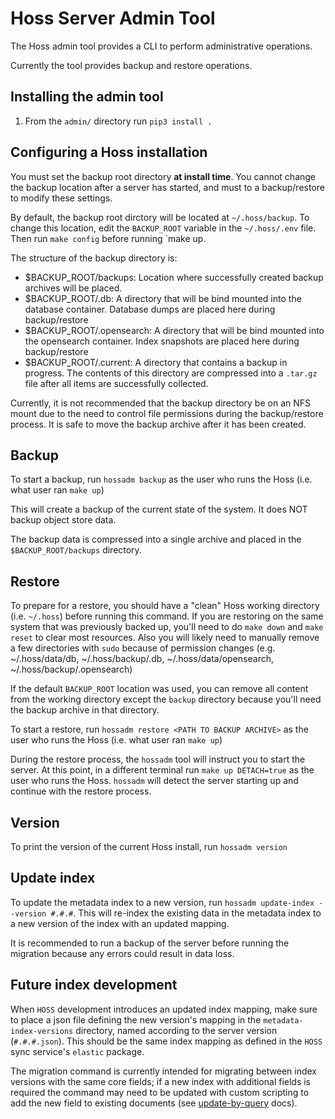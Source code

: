 # Hoss Server Admin Tool
The Hoss admin tool provides a CLI to perform administrative operations.

Currently the tool provides backup and restore operations.

## Installing the admin tool
1. From the `admin/` directory run `pip3 install .`


## Configuring a Hoss installation
You must set the backup root directory **at install time**. You cannot change the backup location after a server has started, and must to a backup/restore to modify these settings.

By default, the backup root dirctory will be located at `~/.hoss/backup`. To change this location, edit the `BACKUP_ROOT` variable in the `~/.hoss/.env` file. Then run `make config` before running `make up.

The structure of the backup directory is:

- $BACKUP_ROOT/backups: Location where successfully created backup archives will be placed.
- $BACKUP_ROOT/.db: A directory that will be bind mounted into the database container. Database dumps are placed here during backup/restore
- $BACKUP_ROOT/.opensearch: A directory that will be bind mounted into the opensearch container. Index snapshots are placed here during backup/restore
- $BACKUP_ROOT/.current: A directory that contains a backup in progress. The contents of this directory are compressed into a `.tar.gz` file after all items are successfully collected.

Currently, it is not recommended that the backup directory be on an NFS mount due to the need to control file permissions during the backup/restore process. It is safe to move the backup archive after
it has been created.

## Backup
To start a backup, run `hossadm backup` as the user who runs the Hoss (i.e. what user ran `make up`)

This will create a backup of the current state of the system. It does NOT backup object store data.

The backup data is compressed into a single archive and placed in the `$BACKUP_ROOT/backups` directory.

## Restore

To prepare for a restore, you should have a "clean" Hoss working directory (i.e. `~/.hoss`) before running this command. If you are restoring
on the same system that was previously backed up, you'll need to do `make down` and `make reset` to clear most resources. Also you will likely 
need to manually remove a few directories with `sudo` because of permission changes (e.g. ~/.hoss/data/db, ~/.hoss/backup/.db, ~/.hoss/data/opensearch, ~/.hoss/backup/.opensearch)

If the default `BACKUP_ROOT` location was used, you can remove all content from the working directory except the `backup` directory because you'll need the backup archive in that directory.

To start a restore, run `hossadm restore <PATH TO BACKUP ARCHIVE>` as the user who runs the Hoss (i.e. what user ran `make up`)

During the restore process, the `hossadm` tool will instruct you to start the server. At this point, in a different terminal run `make up DETACH=true` as the user who runs the Hoss.
`hossadm` will detect the server starting up and continue with the restore process.

## Version
To print the version of the current Hoss install, run `hossadm version`

## Update index
To update the metadata index to a new version, run `hossadm update-index --version #.#.#`. This will re-index the existing data in the metadata index to a new version of the index with an updated mapping.
 
It is recommended to run a backup of the server before running the migration because any errors could result in data loss.
 
## Future index development
When `HOSS` development introduces an updated index mapping, make sure to place a json file defining the new version's mapping in the `metadata-index-versions` directory, named according to the server version (`#.#.#.json`). This should be the same index mapping as defined in the `HOSS` sync service's `elastic` package.
 
The migration command is currently intended for migrating between index versions with the same core fields; if a new index with additional fields is required the command may need to be updated with custom scripting to add the new field to existing documents (see [update-by-query](https://www.elastic.co/guide/en/elasticsearch/reference/current/docs-update-by-query.html#docs-update-by-query-api-source) docs).
